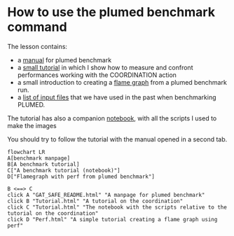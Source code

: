 # How to use the plumed benchmark command

The lesson contains: 
- a [manual](README.md) for plumed benchmark
- a [small tutorial](Tutorial.md) in which I show how to measure and confront performances working with the COORDINATION action
- a small introduction to creating a [flame graph](Perf.md) from a plumed benchmark run.
- a [list of input files](Inputs.md) that we have used in the past when benchmarking PLUMED.

The tutorial has also a companion [notebook](Tutorial.ipynb), with all the scripts I used to make the images

You should try to follow the tutorial with the manual opened in a second tab.


```mermaid
flowchart LR
A[benchmark manpage]
B[A benchmark tutorial]
C["A benchmark tutorial (notebook)"]
D["Flamegraph with perf from plumed benchmark"]

B <==> C
click A "GAT_SAFE_README.html" "A manpage for plumed benchmark"
click B "Tutorial.html" "A tutorial on the coordination"
click C "Tutorial.html" "The notebook with the scripts relative to the tutorial on the coordination"
click D "Perf.html" "A simple tutorial creating a flame graph using perf"
```
